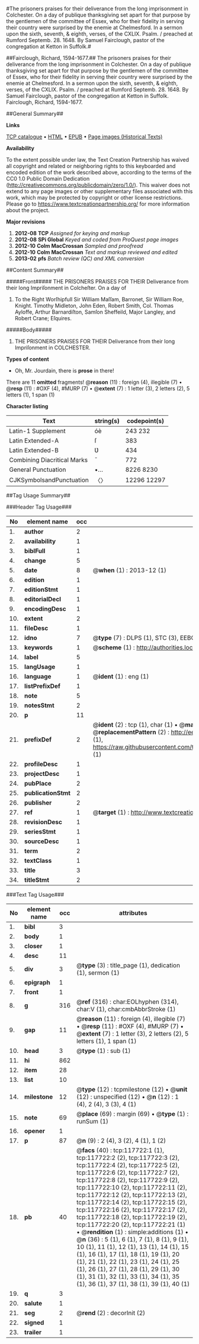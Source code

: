 #The prisoners praises for their deliverance from the long imprisonment in Colchester. On a day of publique thanksgiving set apart for that purpose by the gentlemen of the committee of Essex, who for their fidelity in serving their country were surprised by the enemie at Chelmesford. In a sermon upon the sixth, seventh, & eighth, verses, of the CXLIX. Psalm. / preached at Rumford Septemb. 28. 1648. By Samuel Fairclough, pastor of the congregation at Ketton in Suffolk.#

##Fairclough, Richard, 1594-1677.##
The prisoners praises for their deliverance from the long imprisonment in Colchester. On a day of publique thanksgiving set apart for that purpose by the gentlemen of the committee of Essex, who for their fidelity in serving their country were surprised by the enemie at Chelmesford. In a sermon upon the sixth, seventh, & eighth, verses, of the CXLIX. Psalm. / preached at Rumford Septemb. 28. 1648. By Samuel Fairclough, pastor of the congregation at Ketton in Suffolk.
Fairclough, Richard, 1594-1677.

##General Summary##

**Links**

[TCP catalogue](http://www.ota.ox.ac.uk/tcp/)  • 
[HTML](http://tei.it.ox.ac.uk/tcp/Texts-HTML/free/A84/A84600.html)  • 
[EPUB](http://tei.it.ox.ac.uk/tcp/Texts-EPUB/free/A84/A84600.epub) • 
[Page images (Historical Texts)](https://historicaltexts.jisc.ac.uk/eebo-99865479e)

**Availability**

To the extent possible under law, the Text Creation Partnership has waived all copyright and related or neighboring rights to this keyboarded and encoded edition of the work described above, according to the terms of the CC0 1.0 Public Domain Dedication (http://creativecommons.org/publicdomain/zero/1.0/). This waiver does not extend to any page images or other supplementary files associated with this work, which may be protected by copyright or other license restrictions. Please go to https://www.textcreationpartnership.org/ for more information about the project.

**Major revisions**

1. __2012-08__ __TCP__ *Assigned for keying and markup*
1. __2012-08__ __SPi Global__ *Keyed and coded from ProQuest page images*
1. __2012-10__ __Colm MacCrossan__ *Sampled and proofread*
1. __2012-10__ __Colm MacCrossan__ *Text and markup reviewed and edited*
1. __2013-02__ __pfs__ *Batch review (QC) and XML conversion*

##Content Summary##

#####Front#####
THE PRISONERS PRAISES FOR THEIR Deliverance from their long Impriſonment in Colcheſter. On a day of 
1. To the Right Worſhipfull Sir William Maſſam, Barronet, Sir William Roe, Knight. Timothy Midleton, John Eden, Robert Smith, Col. Thomas Ayloffe, Arthur Barnardiſton, Samſon Sheffeild, Major Langley, and Robert Crane; Eſquires.

#####Body#####

1. THE PRISONERS PRAISES FOR THEIR Deliverance from their long Impriſonment in COLCHESTER.

**Types of content**

  * Oh, Mr. Jourdain, there is **prose** in there!

There are 11 **omitted** fragments! 
 @__reason__ (11) : foreign (4), illegible (7)  •  @__resp__ (11) : #OXF (4), #MURP (7)  •  @__extent__ (7) : 1 letter (3), 2 letters (2), 5 letters (1), 1 span (1)

**Character listing**


|Text|string(s)|codepoint(s)|
|---|---|---|
|Latin-1 Supplement|óè|243 232|
|Latin Extended-A|ſ|383|
|Latin Extended-B|Ʋ|434|
|Combining             Diacritical Marks|̄|772|
|General Punctuation|•…|8226 8230|
|CJKSymbolsandPunctuation|〈〉|12296 12297|

##Tag Usage Summary##

###Header Tag Usage###

|No|element name|occ|attributes|
|---|---|---|---|
|1.|__author__|2||
|2.|__availability__|1||
|3.|__biblFull__|1||
|4.|__change__|5||
|5.|__date__|8| @__when__ (1) : 2013-12 (1)|
|6.|__edition__|1||
|7.|__editionStmt__|1||
|8.|__editorialDecl__|1||
|9.|__encodingDesc__|1||
|10.|__extent__|2||
|11.|__fileDesc__|1||
|12.|__idno__|7| @__type__ (7) : DLPS (1), STC (3), EEBO-CITATION (1), PROQUEST (1), VID (1)|
|13.|__keywords__|1| @__scheme__ (1) : http://authorities.loc.gov/ (1)|
|14.|__label__|5||
|15.|__langUsage__|1||
|16.|__language__|1| @__ident__ (1) : eng (1)|
|17.|__listPrefixDef__|1||
|18.|__note__|5||
|19.|__notesStmt__|2||
|20.|__p__|11||
|21.|__prefixDef__|2| @__ident__ (2) : tcp (1), char (1)  •  @__matchPattern__ (2) : ([0-9\-]+):([0-9IVX]+) (1), (.+) (1)  •  @__replacementPattern__ (2) : http://eebo.chadwyck.com/downloadtiff?vid=$1&page=$2 (1), https://raw.githubusercontent.com/textcreationpartnership/Texts/master/tcpchars.xml#$1 (1)|
|22.|__profileDesc__|1||
|23.|__projectDesc__|1||
|24.|__pubPlace__|2||
|25.|__publicationStmt__|2||
|26.|__publisher__|2||
|27.|__ref__|1| @__target__ (1) : http://www.textcreationpartnership.org/docs/. (1)|
|28.|__revisionDesc__|1||
|29.|__seriesStmt__|1||
|30.|__sourceDesc__|1||
|31.|__term__|2||
|32.|__textClass__|1||
|33.|__title__|3||
|34.|__titleStmt__|2||


###Text Tag Usage###

|No|element name|occ|attributes|
|---|---|---|---|
|1.|__bibl__|3||
|2.|__body__|1||
|3.|__closer__|1||
|4.|__desc__|11||
|5.|__div__|3| @__type__ (3) : title_page (1), dedication (1), sermon (1)|
|6.|__epigraph__|1||
|7.|__front__|1||
|8.|__g__|316| @__ref__ (316) : char:EOLhyphen (314), char:V (1), char:cmbAbbrStroke (1)|
|9.|__gap__|11| @__reason__ (11) : foreign (4), illegible (7)  •  @__resp__ (11) : #OXF (4), #MURP (7)  •  @__extent__ (7) : 1 letter (3), 2 letters (2), 5 letters (1), 1 span (1)|
|10.|__head__|3| @__type__ (1) : sub (1)|
|11.|__hi__|862||
|12.|__item__|28||
|13.|__list__|10||
|14.|__milestone__|12| @__type__ (12) : tcpmilestone (12)  •  @__unit__ (12) : unspecified (12)  •  @__n__ (12) : 1 (4), 2 (4), 3 (3), 4 (1)|
|15.|__note__|69| @__place__ (69) : margin (69)  •  @__type__ (1) : runSum (1)|
|16.|__opener__|1||
|17.|__p__|87| @__n__ (9) : 2 (4), 3 (2), 4 (1), 1 (2)|
|18.|__pb__|40| @__facs__ (40) : tcp:117722:1 (1), tcp:117722:2 (2), tcp:117722:3 (2), tcp:117722:4 (2), tcp:117722:5 (2), tcp:117722:6 (2), tcp:117722:7 (2), tcp:117722:8 (2), tcp:117722:9 (2), tcp:117722:10 (2), tcp:117722:11 (2), tcp:117722:12 (2), tcp:117722:13 (2), tcp:117722:14 (2), tcp:117722:15 (2), tcp:117722:16 (2), tcp:117722:17 (2), tcp:117722:18 (2), tcp:117722:19 (2), tcp:117722:20 (2), tcp:117722:21 (1)  •  @__rendition__ (1) : simple:additions (1)  •  @__n__ (36) : 5 (1), 6 (1), 7 (1), 8 (1), 9 (1), 10 (1), 11 (1), 12 (1), 13 (1), 14 (1), 15 (1), 16 (1), 17 (1), 18 (1), 19 (1), 20 (1), 21 (1), 22 (1), 23 (1), 24 (1), 25 (1), 26 (1), 27 (1), 28 (1), 29 (1), 30 (1), 31 (1), 32 (1), 33 (1), 34 (1), 35 (1), 36 (1), 37 (1), 38 (1), 39 (1), 40 (1)|
|19.|__q__|3||
|20.|__salute__|1||
|21.|__seg__|2| @__rend__ (2) : decorInit (2)|
|22.|__signed__|1||
|23.|__trailer__|1||
